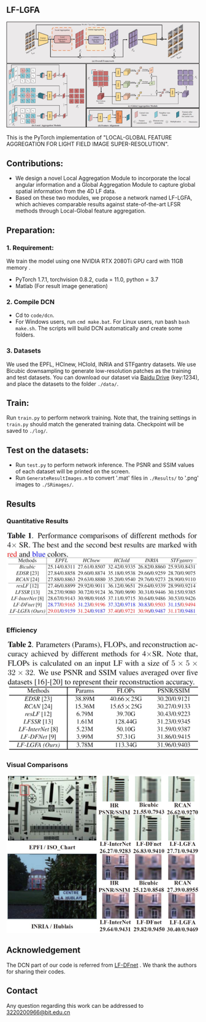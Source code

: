 ## LF-LGFA

![img](./pic/Network.jpg)

This is the PyTorch implementation of "LOCAL-GLOBAL FEATURE AGGREGATION FOR LIGHT FIELD IMAGE SUPER-RESOLUTION". 

## Contributions:

* We design a novel Local Aggregation Module to incorporate the local angular information and a Global Aggregation Module to capture global spatial information from the 4D LF data. 
* Based on these two modules, we propose a network named LF-LGFA, which achieves comparable results against state-of-the-art LFSR methods through Local-Global feature aggregation.

## Preparation:

### 1. Requirement:

We train the model using one NVIDIA RTX 2080Ti GPU card with 11GB memory .

- PyTorch 1.7.1, torchvision 0.8.2, cuda = 11.0, python = 3.7
- Matlab (For result image generation)

### 2. Compile DCN

- Cd to `code/dcn`.
- For Windows users, run `cmd make.bat`. For Linux users, run bash `bash make.sh`. The scripts will build DCN automatically and create some folders. 

### 3. Datasets

We used the EPFL, HCInew, HCIold, INRIA and STFgantry datasets.  We use Bicubic downsampling to generate low-resolution patches as the training and test datasets.  You can download our dataset via [Baidu Drive](https://pan.baidu.com/s/1okWHXUEbrAt7F3-689P_XA) (key:1234), and place the datasets to the folder `./data/`. 

## Train:

Run `train.py` to perform network training. Note that, the training settings in `train.py` should match the generated training data. Checkpoint will be saved to `./log/`.

## Test on the datasets:

- Run `test.py` to perform network inference. The PSNR and SSIM values of each dataset will be printed on the screen.
- Run `GenerateResultImages.m` to convert '.mat' files in `./Results/` to '.png' images to `./SRimages/`.

## Results

### **Quantitative Results**

![img](./pic/Quantitative_Results.jpg)

### **Efficiency**

![img](./pic/Efficiency.jpg)

### **Visual Comparisons**

![img](./pic/Visual_Comparisons.jpg)

## Acknowledgement

The DCN part of our code is referred from [LF-DFnet](https://github.com/ZhengyuLiang24/LF-DFnet) . We thank the authors for sharing their codes.

## Contact

Any question regarding this work can be addressed to 3220200966@bit.edu.cn

